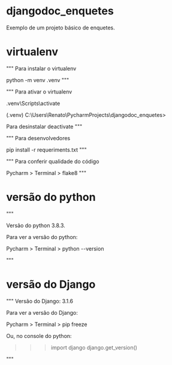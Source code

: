 # djangodoc_enquetes
Exemplo de um projeto básico de enquetes.

# virtualenv
""" 
Para  instalar o virtualenv

python -m venv .venv
"""

"""
Para ativar o virtualenv

.venv\Scripts\activate

(.venv) C:\Users\Renato\PycharmProjects\djangodoc_enquetes>

Para desinstalar
deactivate
"""


"""
Para desenvolvedores

pip install -r requeriments.txt
"""

"""
Para conferir qualidade do código

Pycharm > Terminal > flake8
"""

# versão do python
"""

Versão do python 3.8.3.

Para ver a versão do python:

Pycharm > Terminal > python --version

"""

# versão do Django
"""
Versão do Django: 3.1.6

Para ver a versão do Django:

Pycharm > Terminal > pip freeze

Ou, no console do python:

>>> import django
>>> django.get_version()

"""  

